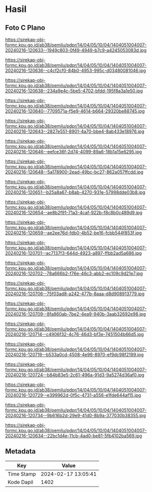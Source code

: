 # Hasil

## Foto C Plano

https://sirekap-obj-formc.kpu.go.id/ab38/pemilu/pdpr/14/04/05/10/04/1404051004007-20240216-120633--1949c803-0f49-4949-b7c9-a4245053083d.jpg

https://sirekap-obj-formc.kpu.go.id/ab38/pemilu/pdpr/14/04/05/10/04/1404051004007-20240216-120636--c4cf2cf0-84b0-4953-995c-d03480081046.jpg

https://sirekap-obj-formc.kpu.go.id/ab38/pemilu/pdpr/14/04/05/10/04/1404051004007-20240216-120638--234a9e4c-5be5-4702-bfdd-195f8a3a1e50.jpg

https://sirekap-obj-formc.kpu.go.id/ab38/pemilu/pdpr/14/04/05/10/04/1404051004007-20240216-120640--7709571a-f5e9-4614-b664-29320be88745.jpg

https://sirekap-obj-formc.kpu.go.id/ab38/pemilu/pdpr/14/04/05/10/04/1404051004007-20240216-120643--2827e551-8901-4a70-bbe4-8ab433e18976.jpg

https://sirekap-obj-formc.kpu.go.id/ab38/pemilu/pdpr/14/04/05/10/04/1404051004007-20240216-120646--eefce36f-2d74-4099-89a6-18b1a15e6295.jpg

https://sirekap-obj-formc.kpu.go.id/ab38/pemilu/pdpr/14/04/05/10/04/1404051004007-20240216-120648--5a178900-2ead-49bc-bc27-862a057ffcdd.jpg

https://sirekap-obj-formc.kpu.go.id/ab38/pemilu/pdpr/14/04/05/10/04/1404051004007-20240216-120651--b25a8a67-b8ab-4270-931e-57998dde03b8.jpg

https://sirekap-obj-formc.kpu.go.id/ab38/pemilu/pdpr/14/04/05/10/04/1404051004007-20240216-120654--ae8b2f91-71a3-4caf-922b-f8c8b0c489d9.jpg

https://sirekap-obj-formc.kpu.go.id/ab38/pemilu/pdpr/14/04/05/10/04/1404051004007-20240216-120659--ae2ee76d-fdb0-4b52-be16-fcbb544f853f.jpg

https://sirekap-obj-formc.kpu.go.id/ab38/pemilu/pdpr/14/04/05/10/04/1404051004007-20240216-120701--ac7137f3-644d-4923-a897-ffbb2ad5a686.jpg

https://sirekap-obj-formc.kpu.go.id/ab38/pemilu/pdpr/14/04/05/10/04/1404051004007-20240216-120702--78a666b2-f76e-46c3-abb2-ec109c9d21e7.jpg

https://sirekap-obj-formc.kpu.go.id/ab38/pemilu/pdpr/14/04/05/10/04/1404051004007-20240216-120706--75f03ad8-a242-477b-8aaa-d8d908913779.jpg

https://sirekap-obj-formc.kpu.go.id/ab38/pemilu/pdpr/14/04/05/10/04/1404051004007-20240216-120709--8fa860ab-7be2-4ea9-940b-3aab32692e98.jpg

https://sirekap-obj-formc.kpu.go.id/ab38/pemilu/pdpr/14/04/05/10/04/1404051004007-20240216-120714--c4906f32-4c76-46d3-bf3e-7451504b66d5.jpg

https://sirekap-obj-formc.kpu.go.id/ab38/pemilu/pdpr/14/04/05/10/04/1404051004007-20240216-120719--b533a0cd-4508-4e96-8970-ef9dc98f2199.jpg

https://sirekap-obj-formc.kpu.go.id/ab38/pemilu/pdpr/14/04/05/10/04/1404051004007-20240216-120724--b84b83e5-2c61-496a-91d3-9a5274d36af0.jpg

https://sirekap-obj-formc.kpu.go.id/ab38/pemilu/pdpr/14/04/05/10/04/1404051004007-20240216-120729--e399962d-0f5c-4731-a556-e1fde644af15.jpg

https://sirekap-obj-formc.kpu.go.id/ab38/pemilu/pdpr/14/04/05/10/04/1404051004007-20240216-120734--9b616b2d-29e9-41d0-8b9a-377030b38355.jpg

https://sirekap-obj-formc.kpu.go.id/ab38/pemilu/pdpr/14/04/05/10/04/1404051004007-20240216-120634--22bc1d4e-11cb-4ad0-be81-5fb4102ba569.jpg


## Metadata

| Key        | Value               |
| ---------- | ------------------- |
| Time Stamp | 2024-02-17 13:05:41 |
| Kode Dapil | 1402                |



